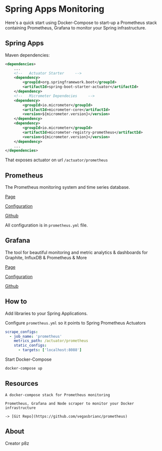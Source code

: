 # Spring Apps Monitoring

Here's a quick start using Docker-Compose to start-up a Prometheus stack 
containing Prometheus, Grafana to monitor your Spring infrastructure. 

## Spring Apps

Maven dependencies:
```xml
<dependencies>
    ...
    <!--   Actuator Starter     -->
    <dependency>
        <groupId>org.springframework.boot</groupId>
        <artifactId>spring-boot-starter-actuator</artifactId>
    </dependency>
    <!--   Micrometer Dependecies     -->
    <dependency>
        <groupId>io.micrometer</groupId>
        <artifactId>micrometer-core</artifactId>
        <version>${micrometer.version}</version>
    </dependency>
    <dependency>
        <groupId>io.micrometer</groupId>
        <artifactId>micrometer-registry-prometheus</artifactId>
        <version>${micrometer.version}</version>
    </dependency>
    ...
</dependencies>
```

That exposes actuator on url `/actuator/prometheus`

## Prometheus

The Prometheus monitoring system and time series database.

[Page](https://prometheus.io/)

[Configuration](https://prometheus.io/docs/prometheus/latest/configuration/configuration/)

[Github](https://github.com/prometheus/prometheus)

All configuration is in `prometheus.yml` file.

## Grafana

The tool for beautiful monitoring and metric analytics & dashboards for Graphite, InfluxDB & Prometheus & More 

[Page](https://grafana.com)

[Configuration](https://grafana.com/docs/grafana/latest/installation/configuration/)

[Github](https://github.com/grafana/grafana)

## How to

Add libraries to your Spring Applications.

Configure `prometheus.yml` so it points to Spring Prometheus Actuators
```yaml
scrape_configs:
  - job_name: 'prometheus'
    metrics_path: /actuator/prometheus
    static_configs:
      - targets: ['localhost:8088']
```

Start Docker-Compose
```cmd
docker-compose up
```

## Resources 

    A docker-compose stack for Prometheus monitoring 
    
    Prometheus, Grafana and Node scraper to monitor your Docker infrastructure
    
    -> [Git Repo](https://github.com/vegasbrianc/prometheus)

## About

Creator p8z

